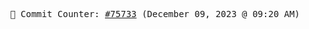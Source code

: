 <p align="center">
    <samp>
        📮 Commit Counter: <a href="https://github.com/Javascript-void0/Javascript-void0/commits/main">#75733</a> (December 09, 2023 @ 09:20 AM)
    </samp>
</p>